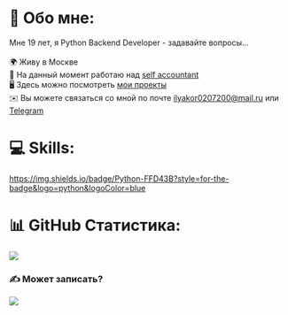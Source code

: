 # 💫 Обо мне:
Мне 19 лет, я Python Backend Developer - задавайте вопросы...
<br>
<br>
🌍 Живу в Москве
<br>
🔭 На данный момент работаю над [self accountant](https://github.com/FridayFreeDay/self-accountant)
<br>
🖥️ Здесь можно посмотреть [мои проекты](http://github.com/FridayFreeDay?tab=repositories)
<br>
✉️ Вы можете связаться со мной по почте [ilyakor0207200@mail.ru](mailto:ilyakor0207200@mail.ru) или [Telegram](https://t.me/elementalKorolev)
<br>

# 💻 Skills:
https://img.shields.io/badge/Python-FFD43B?style=for-the-badge&logo=python&logoColor=blue
# 📊 GitHub Статистика:
![](https://github-readme-stats.vercel.app/api/top-langs/?username=FridayFreeDay&theme=onedark&hide_border=true&include_all_commits=false&count_private=false&layout=compact)

### ✍️ Может записать?
![](https://quotes-github-readme.vercel.app/api?type=horizontal&theme=dark)
